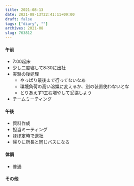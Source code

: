 ```yaml
---
title: 2021-08-13
date: 2021-08-13T22:41:11+09:00
draft: false
tags: ["diary", ""]
archives: 2021-08
slug: 763812
---
```

#### 午前
- 7:00起床
- 少し二度寝して8:30に出社
- 実験の後処理
  - やっぱり最後まで行ってないなあ
  - 環境負荷の高い溶媒に変えるか、別の装置使わないとな
  - とりあえず1工程増やして妥協しよう
- チームミーティング
#### 午後
- 資料作成
- 担当ミーティング
- ほぼ定時で退社
- 帰りに所長と同じバスになる
#### 体調
- 普通
#### その他
